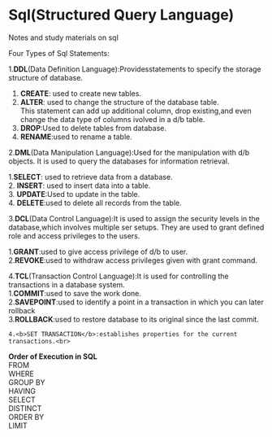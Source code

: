 # Sql(Structured Query Language)

Notes and study materials on sql

Four Types of Sql Statements:<br>

1.<b>DDL</b>(Data Definition Language):Providesstatements to specify the storage structure of database.<br>

1. <b>CREATE</b>: used to create new tables.<br>
2. <b>ALTER</b>: used to change the structure of the database table.<br>
    This statement can add up additional column, drop existing,and even change the data type of columns ivolved in a d/b table.<br>
3. <b>DROP</b>:Used to delete tables from database.<br>
4. <b>RENAME</b>:used to rename a table.<br>

2.<b>DML</b>(Data Manipulation Language):Used for the manipulation with d/b objects.
                                It is used to query the databases for information retrieval.
                                
1.<b>SELECT</b>: used to retrieve data from a database.<br>
2. <b>INSERT</b>: used to insert data into a table.<br>
3. <b>UPDATE</b>:Used to update in the table.<br>
4. <b>DELETE</b>:used to delete all records from the table.<br>


3.<b>DCL</b>(Data Control Language):It is used to assign the security levels in the database,which involves multiple ser setups.
          They are used to grant defined role and access privileges to the users.<br>
          
 1.<b>GRANT</b>:used to give access privilege of d/b to user.<br>
 2.<b>REVOKE</b>:used to withdraw access privileges given with grant command.<br>
 
 
 4.<b>TCL</b>(Transaction Control Language):It is used for controlling the transactions in a database system.<br>
    1.<b>COMMIT</b>:used to save the work done.<br>
    2.<b>SAVEPOINT</b>:used to identify a point in a transaction in which you can later rollback <br>
    3.<b>ROLLBACK</b>:used to restore database to its original since the last commit.<br>

    
    4.<b>SET TRANSACTION</b>:establishes properties for the current transactions.<br>

 <b> Order of Execution in SQL</b><br>
 FROM<BR>
 WHERE<BR>
 GROUP BY<BR>
 HAVING<BR>
 SELECT<BR>
 DISTINCT<BR>
 ORDER BY<BR>
 LIMIT<BR>
 
 
         

